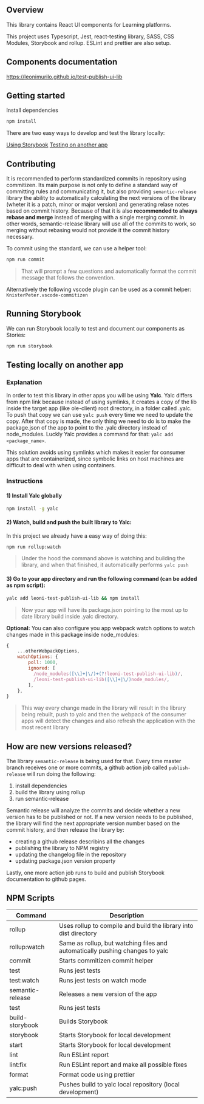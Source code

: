 ## Overview

This library contains React UI components for Learning platforms.

This project uses Typescript, Jest, react-testing library, SASS, CSS Modules, Storybook and rollup. ESLint and prettier are also setup.

## Components documentation

https://leonimurilo.github.io/test-publish-ui-lib

## Getting started

Install dependencies

```bash
npm install
```

There are two easy ways to develop and test the library locally:

[Using Storybook](#running-storybook)
[Testing on another app](#testing-locally-on-another-app)

## Contributing

It is recommended to perform standardized commits in repository using commitizen. Its main purpose is not only to define a standard way of committing rules and communicating it, but also providing `semantic-release` library the ability to automatically calculating the next versions of the library (wheter it is a patch, minor or major version) and generating relase notes based on commit history. Because of that it is also **recommended to always rebase and merge** instead of merging with a single merging commit. In other words, semantic-release library will use all of the commits to work, so merging without rebasing would not provide it the commit history necessary.

To commit using the standard, we can use a helper tool:

```bash
npm run commit
```

> That will prompt a few questions and automatically format the commit message that follows the convention.

Alternatively the following vscode plugin can be used as a commit helper: `KnisterPeter.vscode-commitizen`

## Running Storybook

We can run Storybook locally to test and document our components as Stories:

```bash
npm run storybook
```

## Testing locally on another app

### Explanation

In order to test this library in other apps you will be using **Yalc**. Yalc differs from npm link because instead of using symlinks, it creates a copy of the lib inside the target app (like ole-client) root directory, in a folder called .yalc. To push that copy we can use `yalc push` every time we need to update the copy. After that copy is made, the only thing we need to do is to make the package.json of the app to point to the .yalc directory instead of node_modules. Luckly Yalc provides a command for that: `yalc add <package_name>`.

This solution avoids using symlinks which makes it easier for consumer apps that are containerized, since symbolic links on host machines are difficult to deal with when using containers.

### Instructions

#### 1) Install Yalc globally

```bash
npm install -g yalc
```

#### 2) Watch, build and push the built library to Yalc:

In this project we already have a easy way of doing this:

```bash
npm run rollup:watch
```

> Under the hood the command above is watching and building the library, and when that finished, it automatically performs `yalc push`

#### 3) Go to your **app directory** and run the following command (can be added as npm script):

```bash
yalc add leoni-test-publish-ui-lib && npm install
```

> Now your app will have its package.json pointing to the most up to date library build inside .yalc directory.

**Optional:**
You can also configure you app webpack watch options to watch changes made in this package inside node_modules:

```javascript
{
    ...otherWebpackOptions,
    watchOptions: {
        poll: 1000,
        ignored: [
          /node_modules([\\]+|\/)+(?!leoni-test-publish-ui-lib)/,
          /leoni-test-publish-ui-lib([\\]+|\/)node_modules/,
        ],
    },
}
```

> This way every change made in the library will result in the library being rebuilt, push to yalc and then the webpack of the consumer apps will detect the changes and also refresh the application with the most recent library

## How are new versions released?

The library `semantic-release` is being used for that. Every time master branch receives one or more commits, a github action job called `publish-release` will run doing the following:

1. install dependencies
2. build the library using rollup
3. run semantic-release

Semantic release will analyze the commits and decide whether a new version has to be published or not. If a new version needs to be published, the library will find the next appropriate version number based on the commit history, and then release the library by:

- creating a github release describins all the changes
- publishing the library to NPM registry
- updating the changelog file in the repository
- updating package.json version property

Lastly, one more action job runs to build and publish Storybook documentation to github pages.

## NPM Scripts

| Command          | Description                                                                  |
| ---------------- | ---------------------------------------------------------------------------- |
| rollup           | Uses rollup to compile and build the library into dist directory             |
| rollup:watch     | Same as rollup, but watching files and automatically pushing changes to yalc |
| commit           | Starts commitizen commit helper                                              |
| test             | Runs jest tests                                                              |
| test:watch       | Runs jest tests on watch mode                                                |
| semantic-release | Releases a new version of the app                                            |
| test             | Runs jest tests                                                              |
| build-storybook  | Builds Storybook                                                             |
| storybook        | Starts Storybook for local development                                       |
| start            | Starts Storybook for local development                                       |
| lint             | Run ESLint report                                                            |
| lint:fix         | Run ESLint report and make all possible fixes                                |
| format           | Format code using prettier                                                   |
| yalc:push        | Pushes build to yalc local repository (local development)                    |
